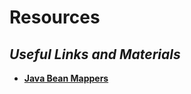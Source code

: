 # Resources

## _Useful Links and Materials_

* [**Java Bean Mappers**](https://www.frank-rahn.de/java-bean-mapper/)



